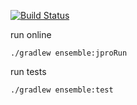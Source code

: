[![Build Status](https://travis-ci.com/javafx-ensemble/gemsfx-ensemble.svg?branch=master)](https://travis-ci.com/javafx-ensemble/gemsfx-ensemble)

run online
```
./gradlew ensemble:jproRun
```

run tests
```
./gradlew ensemble:test
```